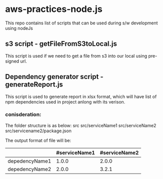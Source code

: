 # aws-practices-node.js
This repo contains list of scripts that can be used during s/w development using nodeJs

## s3 script - getFileFromS3toLocal.js
This script is used if we need to get a file from s3 into our local using pre-signed url.


## Dependency generator script - generateReport.js
This script is used to generate report in xlsx format, which will have list of npm dependencies used in project anlong with its verison.
### conisderation:
The folder structure is as below:
src
src/serviceName1
src/serviceName2
src/servicename2/package.json
      
The output format of file will be:

 || #serviceName1 | #serviceName2 |
|--- | --- | --- |
depedencyName1 | 1.0.0 | 2.0.0 |
depedencyName2 | 2.0.0 | 3.2.1 |

